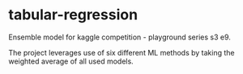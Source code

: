 # tabular-regression

Ensemble model for kaggle competition - playground series s3 e9.

The project leverages use of six different ML methods by taking the weighted average of all used models.
